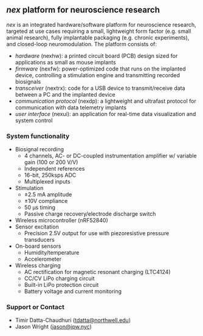 ## *nex* platform for neuroscience research

*nex* is an integrated hardware/software platform for neuroscience research, targeted at use cases requiring a small, lightweight form factor (e.g. small animal research), fully implantable packaging (e.g. chronic experiments), and closed-loop neuromodulation. The platform consists of:

* _hardware_ (nexhw): a printed circuit board (PCB) design sized for applications as small as mouse implants
* _firmware_ (nexfw): power-optimized code that runs on the implanted device, controlling a stimulation engine and transmitting recorded biosignals
* _transceiver_ (nextrx): code for a USB device to transmit/receive data between a PC and the implanted device
* _communication protocol_ (nexdp): a lightweight and ultrafast protocol for communication with data telemetry implants
* _user interface_ (nexui): an application for real-time data visualization and system control

### System functionality

* Biosignal recording
  * 4 channels, AC- or DC-coupled instrumentation amplifier w/ variable gain (100 or 200 V/V)
  * Independent references
  * 16-bit, 250ksps ADC
  * Multiplexed inputs
* Stimulation
  * ±2.5 mA amplitude
  * ±10V compliance
  * 50 µs timing
  * Passive charge recovery/electrode discharge switch
* Wireless microcontroller (nRF52840)
* Sensor excitation
  * Precision 2.5V output for use with piezoresistive pressure transducers
* On-board sensors
  * Humidity/temperature
  * Accelerometer
* Wireless charging
  * AC rectification for magnetic resonant charging (LTC4124)
  * CC/CV LiPo charging circuit
  * Built-in LiPo protection circuit
  * Battery voltage and current monitoring

### Support or Contact

* Timir Datta-Chaudhuri (tdatta@northwell.edu)
* Jason Wright (jason@jpw.nyc)

